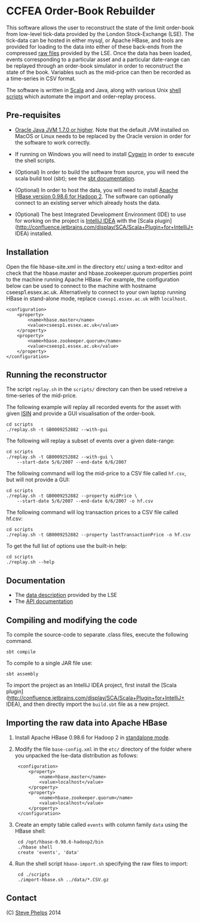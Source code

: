 # CCFEA Order-Book Rebuilder

This software allows the user to reconstruct the state of the limit order-book
from low-level tick-data provided by the London Stock-Exchange (LSE).  The
tick-data can be hosted in either mysql, or Apache HBase, and tools are
provided for loading to the data into either of these back-ends from the
compressed [raw files](file:./lse-data/doc/data.pdf)  provided by the LSE.
Once the data has been loaded, events corresponding to a particular asset and a
particular date-range can be replayed through an order-book simulator in order
to reconstruct the state of the book.  Variables such as the mid-price can then
be recorded as a time-series in CSV format.

The software is written in [Scala](http://www.scala-lang.org/) and Java, along
with various Unix [shell scripts](http://www.calpoly.edu/~rasplund/script.html) which automate the import and order-replay
process.

## Pre-requisites

- [Oracle Java JVM 1.7.0 or
  higher](http://www.oracle.com/technetwork/java/javase/downloads/java-archive-downloads-javase7-521261.html).  Note that the default JVM installed on MacOS or Linux needs to be replaced by the Oracle version in order for the software to work correctly.

- If running on Windows you will need to install [Cygwin](http://cygwin.com) in order to execute the shell scripts.

- (Optional) In order to build the software from source, you will need the scala build tool (sbt); see the [sbt documentation](http://www.scala-sbt.org/release/docs/Getting-Started/Setup.html).

- (Optional) In order to host the data, you will need to install [Apache HBase
  version 0.98.6 for Hadoop 2](https://www.apache.org/dyn/closer.cgi/hbase/).  The software
can optionally connect to an existing server which already hosts the data.

- (Optional) The best Integrated Development Environment (IDE) to use for 
working on the project is [IntelliJ IDEA](https://www.jetbrains.com/idea/) with 
the [Scala 
plugin](http://confluence.jetbrains.com/display/SCA/Scala+Plugin+for+IntelliJ+
IDEA) installed.

## Installation

Open the file hbase-site.xml in the directory etc/ using a text-editor and
check that the hbase.master and hbase.zookeeper.quorum properties point to the
machine running Apache HBase.   For example, the configuration below can be
used to connect to the machine with hostname cseesp1.essex.ac.uk.
Alternatively to connect to your own laptop running HBase in stand-alone mode,
replace `cseesp1.essex.ac.uk` with `localhost`.

	<configuration>
		<property>
			<name>hbase.master</name>
			<value>cseesp1.essex.ac.uk</value>
		</property>
		<property>
			<name>hbase.zookeeper.quorum</name>
			<value>cseesp1.essex.ac.uk</value>
		</property>
	</configuration>

## Running the reconstructor

The script `replay.sh` in the `scripts/` directory can then be used retreive a
time-series of the mid-price.  

The following example will replay all recorded events for the asset with given
[ISIN](http://www.isin.org/isin-database/) and provide a GUI visualisation of
the order-book.

	cd scripts
	./replay.sh -t GB0009252882 --with-gui

The following will replay a subset of events over a given date-range:

	cd scripts
	./replay.sh -t GB0009252882 --with-gui \
		--start-date 5/6/2007 --end-date 6/6/2007

The following command will log the mid-price to a CSV file called `hf.csv`, but
will not provide a GUI:

	cd scripts
	./replay.sh -t GB0009252882 --property midPrice \
		--start-date 5/6/2007 --end-date 6/6/2007 -o hf.csv

The following command will log transaction prices to a CSV file called hf.csv:

	cd scripts
	./replay.sh -t GB0009252882 --property lastTransactionPrice -o hf.csv
	
To get the full list of options use the built-in help:

    cd scripts
    ./replay.sh --help
    

## Documentation

- The [data description](file:./lse-data/doc/data.pdf) provided by the LSE
- The [API documentation](file:./lse-data/target/scala-2.11/api/index.html)

## Compiling and modifying the code

To compile the source-code to separate .class files, execute the following command.

	sbt compile

To compile to a single JAR file use:

	sbt assembly

To import the project as an IntelliJ IDEA project, first install the [Scala 
plugin](http://confluence.jetbrains.com/display/SCA/Scala+Plugin+for+IntelliJ+
IDEA), and then directly import the `build.sbt` file as a new project.

## Importing the raw data into Apache HBase

1. Install Apache HBase 0.98.6 for Hadoop 2 in [standalone mode](https://hbase.apache.org/book/quickstart.html).

2. Modify the file `base-config.xml` in the `etc/` directory of the folder where you unpacked the lse-data distribution as follows:

		<configuration>
			<property>
				<name>hbase.master</name>
				<value>localhost</value>
			</property>
			<property>
				<name>hbase.zookeeper.quorum</name>
				<value>localhost</value>
			</property>
		</configuration>


3. Create an empty table called `events` with column family `data` using the HBase shell:

		cd /opt/hbase-0.98.6-hadoop2/bin
		./hbase shell
		create 'events', 'data'

4. Run the shell script `hbase-import.sh` specifying the raw files to import:

		cd ./scripts
		./import-hbase.sh ../data/*.CSV.gz


## Contact

(C) [Steve Phelps](mailto:sphelps@sphelps.net) 2014

